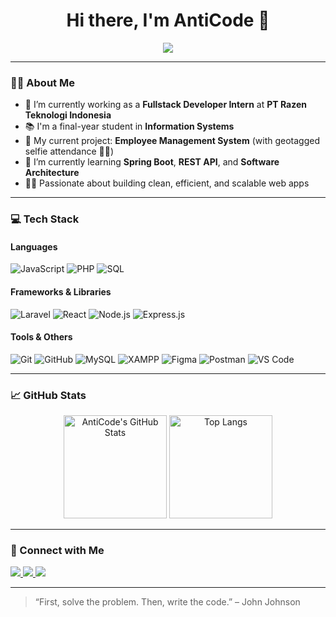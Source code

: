 <h1 align="center">Hi there, I'm AntiCode 👋</h1>
<p align="center">
  <img src="https://readme-typing-svg.herokuapp.com/?lines=Fullstack+Web+Developer;Laravel+%7C+React+%7C+Node.js;Lifelong+Learner+%F0%9F%93%9A;Welcome+to+my+GitHub!&center=true&width=440&height=45&color=58a6ff&vCenter=true&size=22" />
</p>

---

### 🙋‍♂️ About Me
- 🔭 I’m currently working as a **Fullstack Developer Intern** at **PT Razen Teknologi Indonesia**  
- 📚 I'm a final-year student in **Information Systems**  
- 💼 My current project: **Employee Management System** (with geotagged selfie attendance 📍📸)  
- 🌱 I’m currently learning **Spring Boot**, **REST API**, and **Software Architecture**  
- 👨‍💻 Passionate about building clean, efficient, and scalable web apps

---

### 💻 Tech Stack

#### Languages
![JavaScript](https://img.shields.io/badge/-JavaScript-333333?style=flat&logo=javascript)
![PHP](https://img.shields.io/badge/-PHP-777BB4?style=flat&logo=php)
![SQL](https://img.shields.io/badge/-SQL-4479A1?style=flat&logo=mysql)

#### Frameworks & Libraries
![Laravel](https://img.shields.io/badge/-Laravel-F55247?style=flat&logo=laravel)
![React](https://img.shields.io/badge/-React-61DAFB?style=flat&logo=react)
![Node.js](https://img.shields.io/badge/-Node.js-339933?style=flat&logo=node.js)
![Express.js](https://img.shields.io/badge/-Express-000000?style=flat&logo=express)

#### Tools & Others
![Git](https://img.shields.io/badge/-Git-F05032?style=flat&logo=git)
![GitHub](https://img.shields.io/badge/-GitHub-181717?style=flat&logo=github)
![MySQL](https://img.shields.io/badge/-MySQL-005C84?style=flat&logo=mysql)
![XAMPP](https://img.shields.io/badge/-XAMPP-FB7A24?style=flat&logo=xampp)
![Figma](https://img.shields.io/badge/-Figma-F24E1E?style=flat&logo=figma)
![Postman](https://img.shields.io/badge/-Postman-FF6C37?style=flat&logo=postman)
![VS Code](https://img.shields.io/badge/-VSCode-007ACC?style=flat&logo=visual-studio-code)

---

### 📈 GitHub Stats

<p align="center">
  <img src="https://github-readme-stats.vercel.app/api?username=AntiCode&show_icons=true&theme=radical" alt="AntiCode's GitHub Stats" height="165" />
  <img src="https://github-readme-stats.vercel.app/api/top-langs/?username=AntiCode&layout=compact&theme=radical" alt="Top Langs" height="165" />
</p>

---

### 🔗 Connect with Me

<p>
  <a href="https://www.linkedin.com/in/your-linkedin-url/" target="_blank">
    <img src="https://img.shields.io/badge/LinkedIn-blue?style=for-the-badge&logo=linkedin" />
  </a>
  <a href="mailto:youremail@example.com">
    <img src="https://img.shields.io/badge/Email-D14836?style=for-the-badge&logo=gmail&logoColor=white" />
  </a>
  <a href="https://your-portfolio.vercel.app">
    <img src="https://img.shields.io/badge/Portfolio-000?style=for-the-badge&logo=vercel&logoColor=white" />
  </a>
</p>

---

> “First, solve the problem. Then, write the code.” – John Johnson

